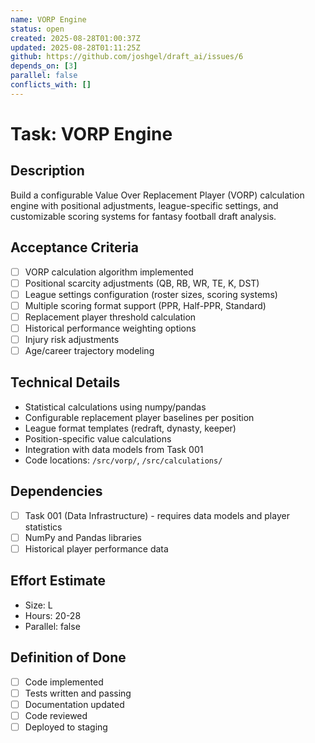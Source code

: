 ```yaml
---
name: VORP Engine
status: open
created: 2025-08-28T01:00:37Z
updated: 2025-08-28T01:11:25Z
github: https://github.com/joshgel/draft_ai/issues/6
depends_on: [3]
parallel: false
conflicts_with: []
---
```


# Task: VORP Engine

## Description
Build a configurable Value Over Replacement Player (VORP) calculation engine with positional adjustments, league-specific settings, and customizable scoring systems for fantasy football draft analysis.

## Acceptance Criteria
- [ ] VORP calculation algorithm implemented
- [ ] Positional scarcity adjustments (QB, RB, WR, TE, K, DST)
- [ ] League settings configuration (roster sizes, scoring systems)
- [ ] Multiple scoring format support (PPR, Half-PPR, Standard)
- [ ] Replacement player threshold calculation
- [ ] Historical performance weighting options
- [ ] Injury risk adjustments
- [ ] Age/career trajectory modeling

## Technical Details
- Statistical calculations using numpy/pandas
- Configurable replacement player baselines per position
- League format templates (redraft, dynasty, keeper)
- Position-specific value calculations
- Integration with data models from Task 001
- Code locations: `/src/vorp/`, `/src/calculations/`

## Dependencies
- [ ] Task 001 (Data Infrastructure) - requires data models and player statistics
- [ ] NumPy and Pandas libraries
- [ ] Historical player performance data

## Effort Estimate
- Size: L
- Hours: 20-28
- Parallel: false

## Definition of Done
- [ ] Code implemented
- [ ] Tests written and passing
- [ ] Documentation updated
- [ ] Code reviewed
- [ ] Deployed to staging

